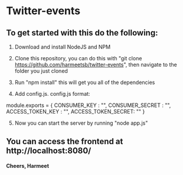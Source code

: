 # Twitter-events #

## To get started with this do the following: ##

1) Download and install NodeJS and NPM 

2) Clone this repository, you can do this with "git clone https://github.com/harmeetsb/twitter-events", then navigate to the folder you just cloned 

3) Run "npm install" this will get you all of the dependencies 

4) Add config.js. config.js format: 

module.exports = {
    CONSUMER_KEY : 	"",
    CONSUMER_SECRET : "",
    ACCESS_TOKEN_KEY : "",
    ACCESS_TOKEN_SECRET: ""
}

5) Now you can start the server by running "node app.js"

## You can access the frontend at http://localhost:8080/

#### Cheers, Harmeet
